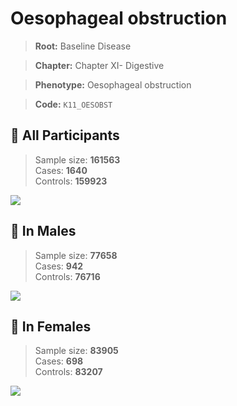 # Oesophageal obstruction

> **Root:** Baseline Disease  

> **Chapter:** Chapter XI- Digestive  

> **Phenotype:** Oesophageal obstruction  

> **Code:** `K11_OESOBST`

## 🧪 All Participants  
> Sample size: **161563**  
> Cases: **1640**  
> Controls: **159923**
<img src="/Disease/Figures/ALL/Incidence/K11_OESOBST.png"/>
<CsvTable src="/Disease_Data/ALL/Incidence/COX_K11_OESOBST.csv" label="🔍 View full results" />

## 👨 In Males  
> Sample size: **77658**  
> Cases: **942**  
> Controls: **76716**
<img src="/Disease/Figures/Male/Incidence/K11_OESOBST.png"/>
<CsvTable src="/Disease_Data/Male/Incidence/COX_K11_OESOBST.csv" label="🔍 View full results" />

## 👩 In Females  
> Sample size: **83905**  
> Cases: **698**  
> Controls: **83207**
<img src="/Disease/Figures/Female/Incidence/K11_OESOBST.png"/>
<CsvTable src="/Disease_Data/Female/Incidence/COX_K11_OESOBST.csv" label="🔍 View full results" />
